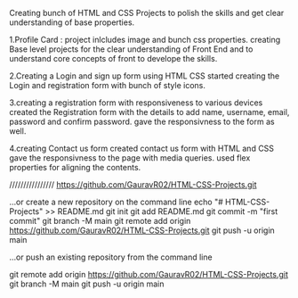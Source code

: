 Creating bunch of HTML and CSS Projects to polish the skills and get clear understanding of base properties.

1.Profile Card : project inlcludes image and bunch css properties.
creating Base level projects for the clear understanding of Front End and to understand core concepts of front to develope the skills.

2.Creating a Login and sign up form using HTML CSS
started creating the Login and registration form with bunch of style icons.

3.creating a registration form with responsiveness to various devices
created the Registration form with the details to add name, username, email, password and confirm password. gave the responsivness to the form as well.

4.creating Contact us form
created contact us form with HTML and CSS gave the responsivness to the page with media queries. used flex properties for aligning the contents.

////////////////
https://github.com/GauravR02/HTML-CSS-Projects.git

…or create a new repository on the command line
echo "# HTML-CSS-Projects" >> README.md
git init
git add README.md
git commit -m "first commit"
git branch -M main
git remote add origin https://github.com/GauravR02/HTML-CSS-Projects.git
git push -u origin main

…or push an existing repository from the command line

git remote add origin https://github.com/GauravR02/HTML-CSS-Projects.git
git branch -M main
git push -u origin main
